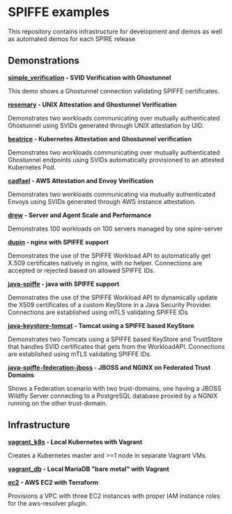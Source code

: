 # SPIFFE examples 

This repository contains infrastructure for development and demos as well as automated demos for each SPIRE release
 
## Demonstrations

**[simple_verification](simple_verification) - SVID Verification with Ghostunnel**

This demo shows a Ghostunnel connection validating SPIFFE certificates.

**[rosemary](rosemary) - UNIX Attestation and Ghostunnel Verification**

Demonstrates two workloads communicating over mutually authenticated Ghostunnel using SVIDs generated through UNIX attestation by UID. 

**[beatrice](beatrice) - Kubernetes Attestation and Ghostunnel verification**

Demonstrates two workloads communicating over mutually authenticated Ghostunnel endpoints using SVIDs automatically provisioned to an attested Kubernetes Pod. 

**[cadfael](cadfael) - AWS Attestation and Envoy Verification**

Demonstrates two workloads communicating via mutually authenticated Envoys using SVIDs generated through AWS instance attestation. 

**[drew](drew) - Server and Agent Scale and Performance**

Demonstrates 100 workloads on 100 servers managed by one spire-server

**[dupin](dupin) - nginx with SPIFFE support**

Demonstrates the use of the SPIFFE Workload API to automatically get X.509 certificates natively in nginx, with no helper. Connections are accepted or rejected based on allowed SPIFFE IDs.

**[java-spiffe](java-spiffe) - java with SPIFFE support**

Demonstrates the use of the SPIFFE Workload API to dynamically update the X509 certificates of a custom KeyStore in a Java Security Provider. Connections are established using mTLS validating SPIFFE IDs

**[java-keystore-tomcat](java-keystore-tomcat-demo) - Tomcat using a SPIFFE based KeyStore**

Demonstrates two Tomcats using a SPIFFE based KeyStore and TrustStore that handles SVID certificates that gets from the WorkloadAPI. Connections are established using mTLS validating SPIFFE IDs.


**[java-spiffe-federation-jboss](java-spiffe-federation-jboss) - JBOSS and NGINX on Federated Trust Domains**

Shows a Federation scenario with two trust-domains, one having a JBOSS Wildfly Server connecting to a PostgreSQL database proxied by a NGNIX running on the other trust-domain. 

## Infrastructure

**[vagrant_k8s](vagrant_k8s) - Local Kubernetes with Vagrant**

Creates a Kubernetes master and >=1 node in separate Vagrant VMs.

**[vagrant_db](vagrant_db) - Local MariaDB "bare metal" with Vagrant**

**[ec2](ec2) - AWS EC2 with Terraform**

Provisions a VPC with three EC2 instances with proper IAM instance roles for the aws-resolver plugin.
